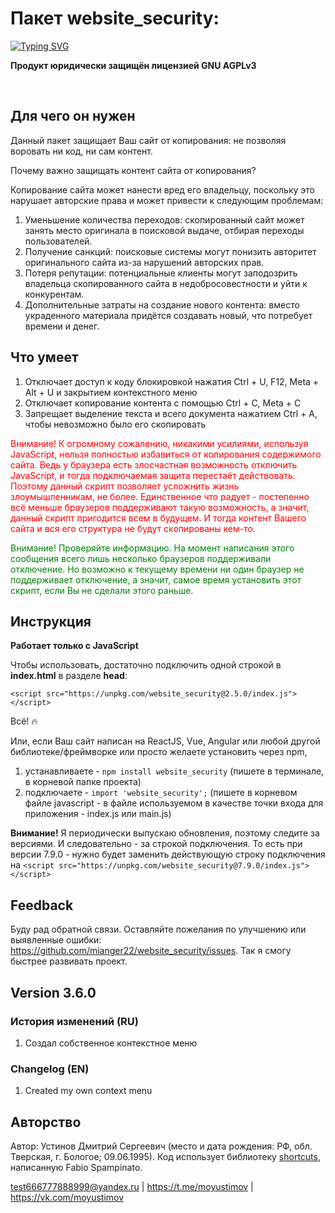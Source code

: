 # Пакет website_security: 
[![Typing SVG](https://readme-typing-svg.herokuapp.com?font=Fira+Code&pause=1000&color=000000&repeat=false&random=false&width=435&lines=%D0%BE%D0%B3%D1%80%D0%BE%D0%BC%D0%BD%D0%B0%D1%8F+%D0%BF%D0%BE%D0%BB%D1%8C%D0%B7%D0%B0+%D0%B2+%D0%BE%D0%B4%D0%BD%D0%BE%D0%B9+%D1%81%D1%82%D1%80%D0%BE%D0%BA%D0%B5)](https://git.io/typing-svg)

**Продукт юридически защищён лицензией GNU AGPLv3**

<br>

## Для чего он нужен

Данный пакет защищает Ваш сайт от копирования: не позволяя воровать ни код, ни сам контент. 

Почему важно защищать контент сайта от копирования? 

Копирование сайта может нанести вред его владельцу, поскольку это нарушает авторские права и может привести к следующим проблемам:

1. Уменьшение количества переходов: скопированный сайт может занять место оригинала в поисковой выдаче, отбирая переходы пользователей.
2. Получение санкций: поисковые системы могут понизить авторитет оригинального сайта из-за нарушений авторских прав.
3. Потеря репутации: потенциальные клиенты могут заподозрить владельца скопированного сайта в недобросовестности и уйти к конкурентам.
4. Дополнительные затраты на создание нового контента: вместо украденного материала придётся создавать новый, что потребует времени и денег.    


## Что умеет

1. Отключает доступ к коду блокировкой нажатия Ctrl + U, F12, Meta + Alt + U и закрытием контекстного меню
2. Отключает копирование контента с помощью Ctrl + C, Meta + C 
3. Запрещает выделение текста и всего документа нажатием Ctrl + A, чтобы невозможно было его скопировать


<font color="red">Внимание! К огромному сожалению, никакими усилиями, используя JavaScript, нельзя полностью избавиться от копирования содержимого сайта. Ведь у браузера есть злосчастная возможность отключить JavaScript, и тогда подключаемая защита перестаёт действовать. Поэтому данный скрипт позволяет усложнить жизнь злоумышленникам, не более. Единственное что радует - постепенно всё меньше браузеров поддерживают такую возможность, а значит, данный скрипт пригодится всем в будущем. И тогда контент Вашего сайта и вся его структура не будут скопированы кем-то.</font>

<font color="green">Внимание! Проверяйте информацию. На момент написания этого сообщения всего лишь несколько браузеров поддерживали отключение. Но возможно к текущему времени ни один браузер не поддерживает отключение, а значит, самое время установить этот скрипт, если Вы не сделали этого раньше.</font>


## Инструкция

**Работает только c JavaScript**

Чтобы использовать, достаточно подключить одной строкой в **index.html** в разделе **head**:

`<script src="https://unpkg.com/website_security@2.5.0/index.js"></script>`

Всё! 🔥

Или, если Ваш сайт написан на ReactJS, Vue, Angular или любой другой библиотеке/фреймворке или просто желаете установить через npm,  
1. устанавливаете - `npm install website_security` (пишете в терминале, в корневой папке проекта) 
2. подключаете - `import 'website_security';` (пишете в корневом файле javascript - в файле используемом в качестве точки входа для приложения - index.js или main.js)

**Внимание!** Я периодически выпускаю обновления, поэтому следите за версиями. И следовательно - за строкой подключения. 
То есть при версии 7.9.0 - нужно будет заменить действующую строку подключения на `<script src="https://unpkg.com/website_security@7.9.0/index.js"></script>`


## Feedback

Буду рад обратной связи. Оставляйте пожелания по улучшению или выявленные ошибки: https://github.com/mianger22/website_security/issues. Так я смогу быстрее развивать проект.


## Version 3.6.0

### История изменений (RU)

1. Создал собственное контекстное меню

### Changelog (EN)

1. Created my own context menu


## Авторство

Автор: Устинов Дмитрий Сергеевич (место и дата рождения: РФ, обл. Тверская, г. Бологое; 09.06.1995).
Код использует библиотеку [shortcuts](https://www.npmjs.com/package/shortcuts), написанную Fabio Spampinato. 

test666777888999@yandex.ru | https://t.me/moyustimov | https://vk.com/moyustimov